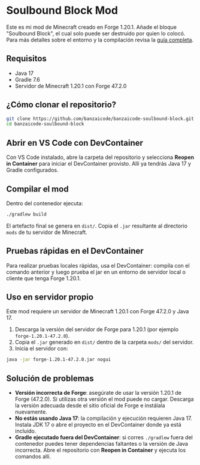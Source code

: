 # Soulbound Block Mod

Este es mi mod de Minecraft creado en Forge 1.20.1. Añade el bloque "Soulbound Block", el cual solo puede ser destruido por quien lo colocó.
Para más detalles sobre el entorno y la compilación revisa la [guía completa](docs/README.md).

## Requisitos

- Java 17
- Gradle 7.6
- Servidor de Minecraft 1.20.1 con Forge 47.2.0

## ¿Cómo clonar el repositorio?

```bash
git clone https://github.com/banzaicode/banzaicode-soulbound-block.git
cd banzaicode-soulbound-block
```

## Abrir en VS Code con DevContainer

Con VS Code instalado, abre la carpeta del repositorio y selecciona **Reopen in Container** para iniciar el DevContainer provisto. Allí ya tendrás Java 17 y Gradle configurados.

## Compilar el mod

Dentro del contenedor ejecuta:

```bash
./gradlew build
```

El artefacto final se genera en `dist/`. Copia el `.jar` resultante al directorio `mods` de tu servidor de Minecraft.

## Pruebas rápidas en el DevContainer

Para realizar pruebas locales rápidas, usa el DevContainer: compila con el comando anterior y luego prueba el jar en un entorno de servidor local o cliente que tenga Forge 1.20.1.

## Uso en servidor propio

Este mod requiere un servidor de Minecraft 1.20.1 con Forge 47.2.0 y Java 17.

1. Descarga la versión del servidor de Forge para 1.20.1 (por ejemplo `forge-1.20.1-47.2.0`).
2. Copia el `.jar` generado en `dist/` dentro de la carpeta `mods/` del servidor.
3. Inicia el servidor con:

```bash
java -jar forge-1.20.1-47.2.0.jar nogui
```

## Solución de problemas

- **Versión incorrecta de Forge**: asegúrate de usar la versión 1.20.1 de Forge (47.2.0). Si utilizas otra versión el mod puede no cargar. Descarga la versión adecuada desde el sitio oficial de Forge e instálala nuevamente.
- **No estás usando Java 17**: la compilación y ejecución requieren Java 17. Instala JDK 17 o abre el proyecto en el DevContainer donde ya está incluido.
- **Gradle ejecutado fuera del DevContainer**: si corres `./gradlew` fuera del contenedor puedes tener dependencias faltantes o la versión de Java incorrecta. Abre el repositorio con **Reopen in Container** y ejecuta los comandos allí.

